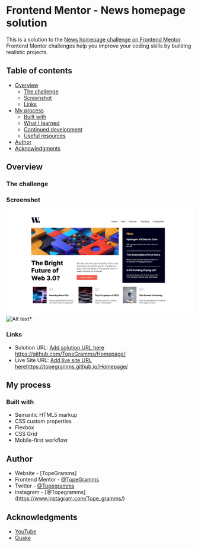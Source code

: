 # Frontend Mentor - News homepage solution

This is a solution to the [News homepage challenge on Frontend Mentor](https://www.frontendmentor.io/challenges/news-homepage-H6SWTa1MFl). Frontend Mentor challenges help you improve your coding skills by building realistic projects. 

## Table of contents

- [Overview](#overview)
  - [The challenge](#the-challenge)
  - [Screenshot](#screenshot)
  - [Links](#links)
- [My process](#my-process)
  - [Built with](#built-with)
  - [What I learned](#what-i-learned)
  - [Continued development](#continued-development)
  - [Useful resources](#useful-resources)
- [Author](#author)
- [Acknowledgments](#acknowledgments)

## Overview
### The challenge
### Screenshot

![screenshot](./screenshot.png)![Alt text](../../../../../OneDrive/Pictures/Screenshots/screenshot.png)*

### Links

- Solution URL: [Add solution URL here](https://your-solution-url.com) https://github.com/TopeGramms/Homepage/
- Live Site URL: [Add live site URL here](https://your-live-site-url.com)https://topegramms.github.io/Homepage/

## My process

### Built with

- Semantic HTML5 markup
- CSS custom properties
- Flexbox
- CSS Grid
- Mobile-first workflow


## Author

- Website - [TopeGramms]
- Frontend Mentor - [@TopeGramms](https://www.frontendmentor.io/profile/Topegramms)
- Twitter - [@Topegramms](https://www.twitter.com/Topegramms)
- instagram - [@Topegramms] (https://www.instagram.com/Tope_gramms/)


## Acknowledgments
- [YouTube](www.youtube.com)
- [Quake](https://www.instagram.com/quake_silver/)
